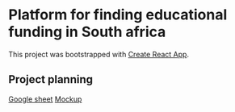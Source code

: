 # Platform for finding educational funding in South africa

This project was bootstrapped with [Create React App](https://github.com/facebook/create-react-app).

## Project planning 
[Google sheet](https://docs.google.com/spreadsheets/d/1hwP7yhMPZK7nn1n2202PALN6hMpUNDWm/edit?usp=sharing&ouid=106477526513552243392&rtpof=true&sd=true)
[Mockup](https://www.figma.com/file/GC9VJd5ef5hkkQSVFRDZnl/scholarship-platform?node-id=8%3A53)
